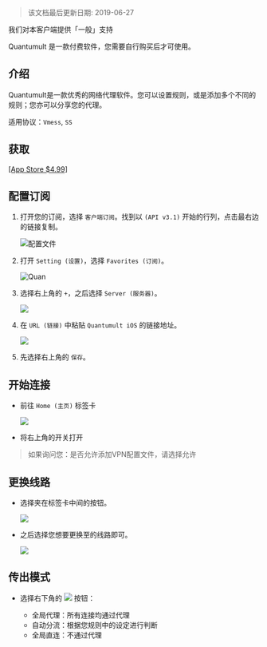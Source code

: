 > 该文档最后更新日期: 2019-06-27

<p class="info">我们对本客户端提供「一般」支持</p>
<p class="tip">Quantumult 是一款付费软件，您需要自行购买后才可使用。</p>

## 介绍

Quantumult是一款优秀的网络代理软件。您可以设置规则，或是添加多个不同的规则；您亦可以分享您的代理。

适用协议：`Vmess`, `SS`

## 获取

[[App Store $4.99]](https://itunes.apple.com/us/app/quantumult/id1252015438?mt=8)

## 配置订阅

1. 打开您的订阅，选择 `客户端订阅`。找到以 `(API v3.1)` 开始的行列，点击最右边的链接复制。

	![配置文件](https://img.niconode.co/2019032708491254625ZagvDe8cGAtz87p.png)

2. 打开 `Setting (设置)`，选择 `Favorites (订阅)`。

	![Quan](https://img.niconode.co/2018120915390988194v74tvSTm33P0Kxd.png)
		
3. 选择右上角的 `+`，之后选择 `Server (服务器)`。

	![](https://img.niconode.co/2018120915410134962yP979gF7aZeVwxl.jpeg)
	
4. 在 `URL (链接)` 中粘贴 `Quantumult iOS` 的链接地址。

	![](https://img.niconode.co/2018120915422865336jGZ0CpK2oaOFuyu.jpeg)
	
5. 先选择右上角的 `保存`。


## 开始连接

- 前往 `Home (主页)` 标签卡

	![](https://img.niconode.co/20181209154414428574VRptei6sadP1LQ.jpg)
	
- 将右上角的开关打开
> 如果询问您：是否允许添加VPN配置文件，请选择允许

## 更换线路

- 选择夹在标签卡中间的按钮。

	![](https://img.niconode.co/20181209154622477483C7drZgNNx33wa8.png)
	
- 之后选择您想要更换至的线路即可。

	![](https://img.niconode.co/2018120915470342245l2lLLbYSXXYq3Xh.png)
## 传出模式

- 选择右下角的 ![](https://img.niconode.co/2018120915452147240CGKFJvYCm0MoIdE.png) 按钮：
	
	- 全局代理：所有连接均通过代理
	- 自动分流：根据您规则中的设定进行判断
	- 全局直连：不通过代理

